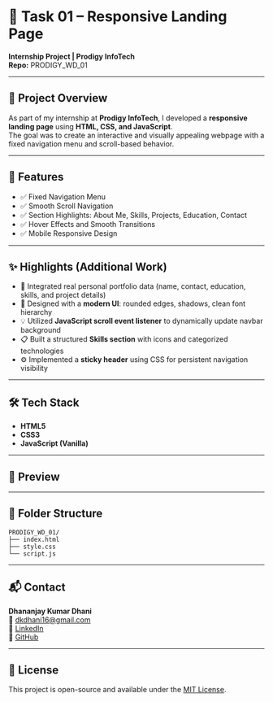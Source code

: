# 🎯 Task 01 – Responsive Landing Page  
**Internship Project | Prodigy InfoTech**  
**Repo:** PRODIGY_WD_01  

---

## 📌 Project Overview
As part of my internship at **Prodigy InfoTech**, I developed a **responsive landing page** using **HTML, CSS, and JavaScript**.  
The goal was to create an interactive and visually appealing webpage with a fixed navigation menu and scroll-based behavior.

---

## 🧩 Features
- ✅ Fixed Navigation Menu
- ✅ Smooth Scroll Navigation
- ✅ Section Highlights: About Me, Skills, Projects, Education, Contact
- ✅ Hover Effects and Smooth Transitions
- ✅ Mobile Responsive Design

---

## ✨ Highlights (Additional Work)
- 📌 Integrated real personal portfolio data (name, contact, education, skills, and project details)  
- 🎨 Designed with a **modern UI**: rounded edges, shadows, clean font hierarchy  
- 💡 Utilized **JavaScript scroll event listener** to dynamically update navbar background  
- 📋 Built a structured **Skills section** with icons and categorized technologies  
- ⚙️ Implemented a **sticky header** using CSS for persistent navigation visibility

---

## 🛠️ Tech Stack
- **HTML5**
- **CSS3**
- **JavaScript (Vanilla)**

---

## 📸 Preview


---

## 📂 Folder Structure
```
PRODIGY_WD_01/  
├── index.html  
├── style.css  
└── script.js
```

---

## 📬 Contact
**Dhananjay Kumar Dhani**  
📧 dkdhani16@gmail.com  
🔗 [LinkedIn](https://www.linkedin.com/in/dhananjaykdhani/)  
🔗 [GitHub](https://github.com/dhananjaykdhani)  

---

## 📌 License
This project is open-source and available under the [MIT License](LICENSE).